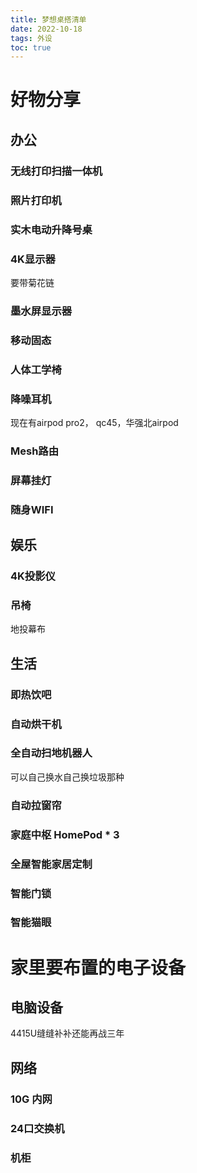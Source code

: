 ```yaml
---
title: 梦想桌搭清单
date: 2022-10-18
tags: 外设
toc: true 
---
```






 # 好物分享

## 办公
### 无线打印扫描一体机  <!--more-->
### 照片打印机
### 实木电动升降号桌
### 4K显示器 

要带菊花链
### 墨水屏显示器
### 移动固态
### 人体工学椅
### 降噪耳机
现在有airpod pro2， qc45，华强北airpod
### Mesh路由
### 屏幕挂灯
### 随身WIFI
## 娱乐
### 4K投影仪
### 吊椅
地投幕布

## 生活
### 即热饮吧
### 自动烘干机
### 全自动扫地机器人
可以自己换水自己换垃圾那种
### 自动拉窗帘
### 家庭中枢 HomePod * 3
### 全屋智能家居定制 
### 智能门锁
### 智能猫眼



# 家里要布置的电子设备

## 电脑设备

4415U缝缝补补还能再战三年

## 网络

### 10G 内网

### 24口交换机

### 机柜


